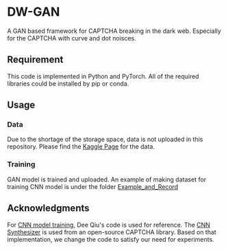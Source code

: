 # DW-GAN
A GAN based framework for CAPTCHA breaking in the dark web. Especially for the CAPTCHA with curve and dot noisces. 

## Requirement
This code is implemented in Python and PyTorch. All of the required libraries could be installed by pip or conda. 
## Usage
### Data
Due to the shortage of the storage space, data is not uploaded in this repository. Please find the [Kaggle Page](https://www.kaggle.com/njznjz/captcha-collected-from-darknet-websites) for the data. 
### Training
GAN model is trained and uploaded. An example of making dataset for training CNN model is under the folder [Example_and_Record](https://github.com/johnnyzn/DW-GAN/blob/main/Example_and_Record/notebook_example/case_synthetizer-4.ipynb)
<!-- ## Citation
If you use this code for your research, please cite our papers.
```
@inproceedings{zhang2020generative,
  title={A generative adversarial learning framework for breaking text-based CAPTCHA in the dark web},
  author={Zhang, Ning and Ebrahimi, Mohammadreza and Li, Weifeng and Chen, Hsinchun},
  booktitle={2020 IEEE International conference on intelligence and security informatics (ISI)},
  pages={1--6},
  year={2020},
  organization={IEEE}
}
``` -->
## Acknowledgments
For [CNN model training](https://github.com/dee1024/pytorch-captcha-recognition), Dee Qiu's code is used for reference. The [CNN Synthesizer](https://github.com/lepture/captcha) is used from an open-source CAPTCHA library. Based on that implementation, we change the code to satisfy our need for experiments. 
